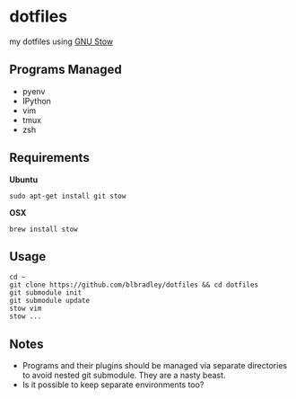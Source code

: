 dotfiles
========

my dotfiles using [GNU Stow](http://www.gnu.org/software/stow/)


Programs Managed
----------------

* pyenv
* IPython
* vim
* tmux
* zsh


Requirements
------------

**Ubuntu**

	sudo apt-get install git stow

**OSX**

	brew install stow


Usage
-----
	cd ~
	git clone https://github.com/blbradley/dotfiles && cd dotfiles
	git submodule init
	git submodule update
	stow vim
	stow ...


Notes
-----

* Programs and their plugins should be managed via separate directories to avoid nested git submodule. They are a nasty beast.
* Is it possible to keep separate environments too?
